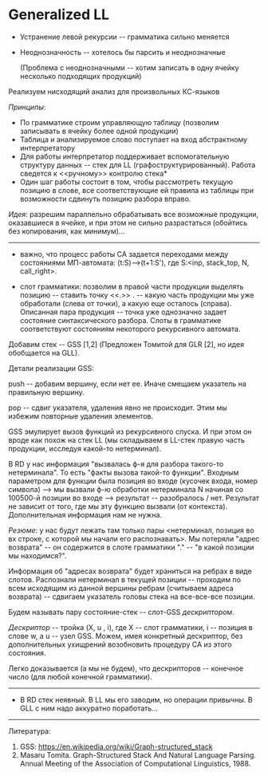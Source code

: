 # Generalized LL

 - Устранение левой рекурсии -- грамматика сильно меняется
 - Неоднозначность -- хотелось бы парсить и неоднозначные
    
   (Проблема с неоднозначными -- хотим записать в одну ячейку несколько подходящих продукций)
    
Реализуем нисходящий анализ для произвольных КС-языков

_Принципы_:

- По грамматике строим управляющую таблицу (позволим записывать в ячейку более одной продукции)
- Таблица и анализируемое слово поступает на вход абстрактному интерпретатору
- Для работы интерпретатор поддерживает вспомогательную структуру данных -- стек для LL (графоструктурированный). Работа сведется к <<ручному>> контролю стека*
- Один шаг работы состоит в том, чтобы рассмотреть текущую позицию в слове, все соответствующие ей правила из таблицы при возможности сдвинуть позицию разбора вправо.


_Идея_: разрешим параллельно обрабатывать все возможные продукции, оказавшиеся в ячейке, и при этом не сильно разрастаться (обойтись без копирования, как минимум)...

--------------------------------------------------------------------------------------------------------------------------
* важно, что процесс работы СА задается переходами между состояниями МП-автомата: (t:S)-->(t+1:S'), где S:<inp, stack_top, N, call_right>. 

* слот грамматики: позволим в правой части продукции выделять позицию -- ставить точку <<.>> . -- какую часть продукции мы уже обработали (слева от точки), а какую еще осталось (справа). Описанная пара продукция -- точка уже однозначно задает состояние синтаксического разбора. Слоты в грамматике соответствуют состояниям некоторого рекурсивного автомата.

Добавим стек -- GSS [1,2] (Предложен Томитой для GLR [2], но идея обобщается на GLL).

Детали реализации GSS:

push -- добавим вершину, если нет ее. Иначе смещаем указатель на правильную вершину.

pop -- сдвиг указателя, удаления явно не происходит. Этим мы избежим повторные удаления элементов.

GSS эмулирует вызов функций из рекурсивного спуска. И при этом он вроде как похож на стек LL (мы складываем в LL-стек правую часть продукции, исследуя какой-то нетерминал). 

В RD у нас информация "вызвалась ф-я для разбора такого-то нетерминала". То есть "факты вызова такой-то функции".
Входным параметром для функции была позиция во входе (кусочек входа, номер символа) --> мы вызвали ф-ю обработки нетерминала N начиная со 100500-й позиции во входе --> результат -- разобралось / нет. Результат не зависит от того, где мы эту функцию вызвали (от контекста). Дополнительная информация нам не нужна. 

_Резюме_: у нас будут лежать там только пары <нетерминал, позиция во вх строке, с которой мы начали его распознавать>. Мы потеряли "адрес возврата" -- он содержится в слоте грамматики "." -- "в какой позиции мы находимся?". 

Информация об "адресах возврата" будет храниться на ребрах в виде слотов. Распознали нетерминал в текущей позиции -- проходим по всем исходящим из данной вершины ребрам (считываем адреса возврата) -- сдвигаем указатель головы стека на все-все-все позиции. 


Будем называть пару состояние-стек -- слот-GSS _дескриптором_. 

_Дескриптор_ -- тройка (X, u , i), где X -- слот грамматики, i -- позиция в слове w, а u -- узел GSS. Можем, имея конкретный дескриптор, без дополнительных ухищрений возобновить процедуру СА из этого состояния.

Легко доказывается (а мы не будем), что дескрипторов -- конечное число (для любой конечной грамматики).





--------------------------------------------------------------------------------------------------------------------------

* В RD стек неявный. В LL мы его заводим, но операции привычны. В GLL с ним надо аккуратно поработать...

---------------------------------------------------------------------------------------------------------------------------

Литература:

1) GSS: https://en.wikipedia.org/wiki/Graph-structured_stack
2) Masaru Tomita. Graph-Structured Stack And Natural Language Parsing. Annual Meeting of the Association of Computational Linguistics, 1988.
